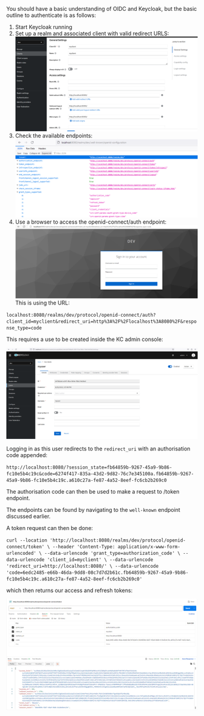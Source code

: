 You should have a basic understanding of OIDC and Keycloak, but the basic outline to authenticate is as follows:

1. Start Keycloak running
2. Set up a realm and associated client with valid redirect URLS:
![](./readme_resources/realm_redirect.png)
3. Check the available endpoints:
![](./readme_resources/kc_endpoints.png)
4. Use a browser to access the openid-connect/auth endpoint:
![](./readme_resources/login_page.png)
This is using the URL:

`localhost:8080/realms/dev/protocol/openid-connect/auth?client_id=myclient&redirect_uri=http%3A%2F%2Flocalhost%3A8080%2F&response_type=code`

This requires a use to be created inside the KC admin console:

![](./readme_resources/kc_user.png)

Logging in as this user redirects to the `redirect_uri` with an authorisation code appended:

`
http://localhost:8080/?session_state=fb64859b-9267-45a9-9b86-fc10e5b4c19c&code=6274f417-835a-43d2-9d82-76c7e345100a.fb64859b-9267-45a9-9b86-fc10e5b4c19c.a610c27a-fe87-4a52-8eef-fc6cb2b269c0
`

The authorisation code can then be used to make a request to /token endpoint.

The endpoints can be found by navigating to the `well-known` endpoint discussed earlier.

A token request can then be done:

`
curl --location 'http://localhost:8080/realms/dev/protocol/openid-connect/token' \
--header 'Content-Type: application/x-www-form-urlencoded' \
--data-urlencode 'grant_type=authorization_code' \
--data-urlencode 'client_id=myclient' \
--data-urlencode 'redirect_uri=http://localhost:8080/' \
--data-urlencode 'code=6edc2485-e66b-46da-9dd8-08c7d7d2b61c.fb64859b-9267-45a9-9b86-fc10e5b4c19c.a610c27a-fe87-4a52-8eef-fc6cb2b269c0'
`

which then returns our access and refresh tokens:

![](./readme_resources/tokens.png)

